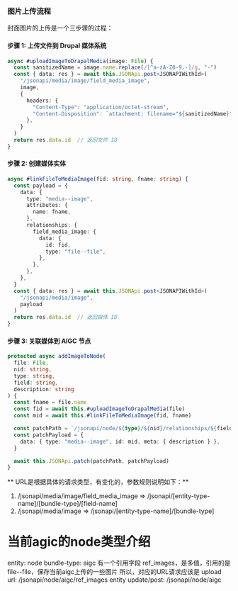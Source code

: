 ### 图片上传流程 

封面图片的上传是一个三步骤的过程：

#### 步骤 1: 上传文件到 Drupal 媒体系统
```typescript
async #uploadImageToDrapalMedia(image: File) {
  const sanitizedName = image.name.replace(/[^a-zA-Z0-9.-]/g, "-")
  const { data: res } = await this.JSONApi.post<JSONAPIWithId>(
    "/jsonapi/media/image/field_media_image",
    image,
    {
      headers: {
        "Content-Type": "application/octet-stream",
        "Content-Disposition": `attachment; filename="${sanitizedName}"`,
      },
    }
  )
  return res.data.id  // 返回文件 ID
}
```

#### 步骤 2: 创建媒体实体
```typescript
async #linkFileToMediaImage(fid: string, fname: string) {
  const payload = {
    data: {
      type: "media--image",
      attributes: {
        name: fname,
      },
      relationships: {
        field_media_image: {
          data: {
            id: fid,
            type: "file--file",
          },
        },
      },
    },
  }
  const { data: res } = await this.JSONApi.post<JSONAPIWithId>(
    "/jsonapi/media/image",
    payload
  )
  return res.data.id  // 返回媒体 ID
}

```

#### 步骤 3: 关联媒体到 AIGC 节点
```typescript
protected async addImageToNode(
  file: File,
  nid: string,
  type: string,
  field: string,
  description: string
) {
  const fname = file.name
  const fid = await this.#uploadImageToDrapalMedia(file)
  const mid = await this.#linkFileToMediaImage(fid, fname)

  const patchPath = `/jsonapi/node/${type}/${nid}/relationships/${field}`
  const patchPayload = {
    data: { type: "media--image", id: mid, meta: { description } },
  }

  await this.JSONApi.patch(patchPath, patchPayload)
}
```

** URL是根据具体的请求类型，有变化的，参数规则说明如下：**
1. /jsonapi/media/image/field_media_image =>
   /jsonapi/[entity-type-name]/[bundle-type]/[field-name]
2. /jsonapi/media/image => /jsonapi/[entity-type-name]/[bundle-type]

# 当前agic的node类型介绍
entity: node
bundle-type: aigc
有一个引用字段 ref_images，是多值，引用的是file--file，保存当前aigc上传的一些图片
所以，对应的URL请求应该是
upload url: /jsonapi/node/aigc/ref_images
entity update/post: /jsonapi/node/aigc 